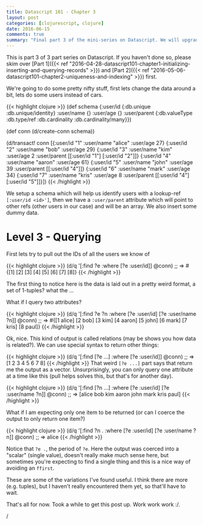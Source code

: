 ```yaml
---
title: Datascript 101 - Chapter 3
layout: post
categories: [clojurescript, clojure]
date: 2016-06-15
comments: true
summary: "Final part 3 of the mini-series on Datascript. We will upgrade our skills with some more advanced querying."
---
```


This is part 3 of 3 part series on Datascript.  If you haven't done so, please skim over [Part 1]({{< ref "2016-04-28-datascript101-chapter1-initializing-inserting-and-querying-records" >}}) and [Part 2]({{< ref "2016-05-06-datascript101-chapter2-uniqueness-and-indexing" >}}) first.


 
We're going to do some pretty nifty stuff, first lets change the data around
a bit, lets do some users instead of cars.


{{< highlight clojure >}}
(def schema {:user/id {:db.unique :db.unique/identity}
             :user/name {}
             :user/age {}
             :user/parent {:db.valueType :db.type/ref
                           :db.cardinality :db.cardinality/many}})

(def conn (d/create-conn schema))

(d/transact! conn
             [{:user/id "1"
               :user/name "alice"
               :user/age 27}
              {:user/id "2"
               :user/name "bob"
               :user/age 29}
              {:user/id "3"
               :user/name "kim"
               :user/age 2
               :user/parent [[:user/id "1"]
                             [:user/id "2"]]}
              {:user/id "4"
               :user/name "aaron"
               :user/age 61}
              {:user/id "5"
               :user/name "john"
               :user/age 39
               :user/parent [[:user/id "4"]]}
              {:user/id "6"
               :user/name "mark"
               :user/age 34}
              {:user/id "7"
               :user/name "kris"
               :user/age 8
               :user/parent [[:user/id "4"]
                             [:user/id "5"]]}])
{{< /highlight >}}

We setup a schema which will help us identify users with a lookup-ref `[:user/id <id>']`, then we have a `:user/parent` attribute which will point to other refs (other users in our case) and will be an array.  We also insert some dummy data.

# Level 3 - Querying

First lets try to pull out the IDs of all the users we know of

{{< highlight clojure >}}
(d/q '[:find ?e
       :where [?e :user/id]]
     @conn)
;; => #{[1] [2] [3] [4] [5] [6] [7] [8]}
{{< /highlight >}}

The first thing to notice here is the data is laid out in a pretty weird format, a set of 1-tuples? what the ...

What if I query two attributes?

{{< highlight clojure >}}
(d/q '[:find ?e ?n
       :where
       [?e :user/id]
       [?e :user/name ?n]]
     @conn)
;; => #{[1 alice] [2 bob] [3 kim] [4 aaron] [5 john] [6 mark] [7 kris] [8 paul]}
{{< /highlight >}}

Ok, nice.  This kind of output is called relations (may be shows you how data is related?).  We can use special syntax to return other things:

{{< highlight clojure >}}
(d/q '[:find [?e ...]
       :where
       [?e :user/id]]
     @conn)
;; => [1 2 3 4 5 6 7 8]
{{< /highlight >}}
That weird `[?e ...]` part says that return me the output as a vector.  Unsurprisingly, you can only query one attribute at a time like this (pull helps solves this, but that's for another day).

{{< highlight clojure >}}
(d/q '[:find [?n ...]
       :where
       [?e :user/id]
       [?e :user/name ?n]]
     @conn)
;; => [alice bob kim aaron john mark kris paul]
{{< /highlight >}}

What if I am expecting only one item to be returned (or can I coerce the output to only return one item?)

{{< highlight clojure >}}
(d/q '[:find ?n .
        :where
        [?e :user/id]
        [?e :user/name ?n]]
      @conn)
;; => alice
{{< /highlight >}}

Notice that `?e .`, the period of `?e`.  Here the output was coerced into a "scalar" (single value), doesn't really make much sense here, but sometimes you're expecting to find a single thing and this is a nice way of avoiding an `ffirst`.

These are some of the variations I've found useful.  I think there are more (e.g. tuples), but I haven't really encountered them yet, so that'll have to wait.

That's all for now. Took a while to get this post up. Work work work :/.

/
